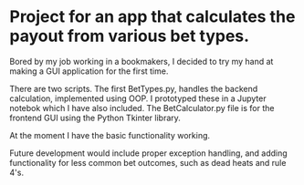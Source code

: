 # Project for an app that calculates the payout from various bet types.

Bored by my job working in a bookmakers, I decided to try my hand at making a GUI application for the first time.

There are two scripts. The first BetTypes.py, handles the backend calculation, implemented using OOP. I prototyped these in a Jupyter notebok which I have also included.
The BetCalculator.py file is for the frontend GUI using the Python Tkinter library.

At the moment I have the basic functionality working.

Future development would include proper exception handling, and adding functionality for less common bet outcomes, such as dead heats and rule 4's.
